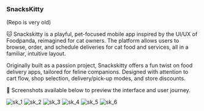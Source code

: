 ### SnacksKitty 
(Repo is very old) 

🐱 Snackskitty is a playful, pet-focused mobile app inspired by the UI/UX of Foodpanda, reimagined for cat owners. The platform allows users to browse, order, and schedule deliveries for cat food and services, all in a familiar, intuitive layout.

Originally built as a passion project, Snackskitty offers a fun twist on food delivery apps, tailored for feline companions. Designed with attention to cart flow, shop selection, delivery/pick-up modes, and store discounts.

📱 Screenshots available below to preview the interface and user journey.

![sk_1](https://github.com/user-attachments/assets/29abe1f0-af80-4a99-92c4-abd87d729e04)
![sk_2](https://github.com/user-attachments/assets/23847283-6db4-4afb-9a5e-ab9f4f012ef1)
![sk_3](https://github.com/user-attachments/assets/baa9f96e-c555-48b1-b44c-fad6f6182f04)
![sk_4](https://github.com/user-attachments/assets/c49b04dc-451d-4781-aa4e-65dd236c0100)
![sk_5](https://github.com/user-attachments/assets/2eb0009e-02cc-4ef0-9a4f-55355d372a7d)
![sk_6](https://github.com/user-attachments/assets/0c1305c8-53ec-4753-b8ef-79b8cb03a4d3)
